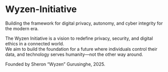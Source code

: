 # Wyzen-Initiative
Building the framework for digital privacy, autonomy, and cyber integrity for the modern era.

  
The Wyzen Initiative is a vision to redefine privacy, security, and digital ethics in a connected world.  
We aim to build the foundation for a future where individuals control their data, and technology serves humanity—not the other way around.

Founded by Sheron “Wyzen” Gurusinghe, 2025.
